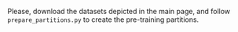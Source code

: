 Please, download the datasets depicted in the main page, and follow `prepare_partitions.py` to create the pre-training partitions.